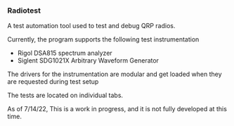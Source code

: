 ### Radiotest

A test automation tool used to test and debug QRP radios.

Currently, the program supports the following test instrumentation

- Rigol DSA815 spectrum analyzer
- Siglent SDG1021X Arbitrary Waveform Generator

The drivers for the instrumentation are modular and get loaded when they are requested during test setup

The tests are located on individual tabs.

As of 7/14/22, This is a work in progress, and it is not fully developed at this time.


